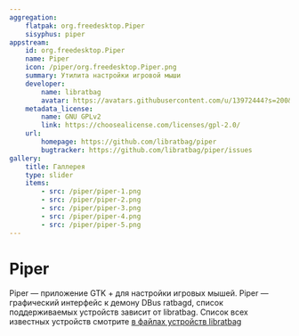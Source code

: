 ```yaml
---
aggregation:
    flatpak: org.freedesktop.Piper
    sisyphus: piper
appstream:
    id: org.freedesktop.Piper
    name: Piper
    icon: /piper/org.freedesktop.Piper.png
    summary: Утилита настройки игровой мыши
    developer:
        name: libratbag
        avatar: https://avatars.githubusercontent.com/u/13972444?s=200&v=4
    metadata_license:
        name: GNU GPLv2
        link: https://choosealicense.com/licenses/gpl-2.0/
    url:
        homepage: https://github.com/libratbag/piper
        bugtracker: https://github.com/libratbag/piper/issues
gallery:
    title: Галлерея
    type: slider
    items:
        - src: /piper/piper-1.png
        - src: /piper/piper-2.png
        - src: /piper/piper-3.png
        - src: /piper/piper-4.png
        - src: /piper/piper-5.png
---
```


# Piper

Piper — приложение GTK + для настройки игровых мышей. Piper — графический интерфейс к демону DBus ratbagd, список поддерживаемых устройств зависит от libratbag. Список всех известных устройств смотрите [в файлах устройств libratbag](https://github.com/libratbag/libratbag/tree/master/data/devices)

<AGWGallery />

<!--@include: @apps/_parts/install/content-repo.md-->
<!--@include: @apps/_parts/install/content-flatpak.md-->

